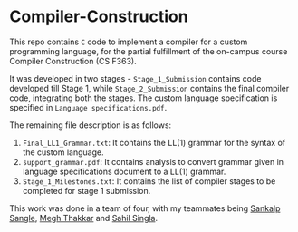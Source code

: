 # Compiler-Construction

This repo contains `C` code to implement a compiler for a custom programming language, for the partial fulfillment of the on-campus course Compiler Construction (CS F363). 

It was developed in two stages - `Stage_1_Submission` contains code developed till Stage 1, while `Stage_2_Submission` contains the final compiler code, integrating both the stages. The custom language specification is specified in `Language specifications.pdf`. 

The remaining file description is as follows:

1. `Final_LL1_Grammar.txt`: It contains the LL(1) grammar for the syntax of the custom language.
2. `support_grammar.pdf`: It contains analysis to convert grammar given in language specifications document to a LL(1) grammar.
3. `Stage_1_Milestones.txt`: It contains the list of compiler stages to be completed for stage 1 submission.

This work was done in a team of four, with my teammates being [Sankalp Sangle](https://github.com/sankalp-sangle), [Megh Thakkar](https://github.com/Megh-Thakkar) and [Sahil Singla](https://github.com/Sahil-Singla).

